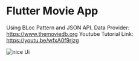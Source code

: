 # Flutter Movie App

Using BLoc Pattern and JSON API.
Data Provider: https://www.themoviedb.org
Youtube Tutorial Link: https://youtu.be/wfxA0f9rjzg

<img src="https://zochil.s3.amazonaws.com/7698c8e4-027e-4cb8-bc23-9dd51d0c22e6.jpg" alt="nice Ui" class="img-fluid">

